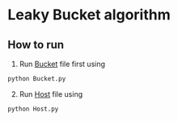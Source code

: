 # Leaky Bucket algorithm
## How to run
1. Run [Bucket](./Bucket.py) file first using
```bash
python Bucket.py
```
2. Run [Host](./Host.py) file using
```bash
python Host.py
```